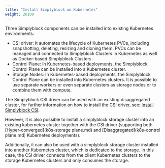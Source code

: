 ```yaml
---
title: "Install Simplyblock on Kubernetes"
weight: 20100
---
```


Three Simplyblock components can be installed into existing Kubernetes environments:
- CSI driver: It automates the lifecycle of Kubernetes PVCs, including snapshotting, deleting, resizing and cloning them.
  PVCs can be managed and connected to Simplyblock Clusters in Kubernetes as well as Docker-based Simplyblock Clusters.
- Control Plane: In Kubernetes-based deployments, the Simplyblock Control Plane can be installed into a
  Kubernetes cluster. 
- Storage Nodes: In Kubernetes-based deployments, the Simplyblock Control Plane can be installed into
  Kubernetes clusters. It is possible to use separate workers or even separate clusters as storage nodes or 
  to combine them with compute.



The Simplyblock CSI driver can be used with an existing disaggregated cluster, for further information on how to install
the CSI driver, see: [Install Simplyblock CSI](install-csi.md).

However, it is also possible to install a simplyblock storage cluster into an existing kubernetes cluster together with
the CSI driver (supporting both [Hyper-converged](k8s-storage plane.md) and [Disaggregated](k8s-control plane.md)
Kubernetes deployments).

Additionally, it can also be used with a simplyblock storage cluster installed into another Kubernetes cluster, which is
dedicated to the storage. In this case, the CSI driver connects from the client Kubernetes clusters to the storage
Kubernetes clusters and only consumes the storage.
